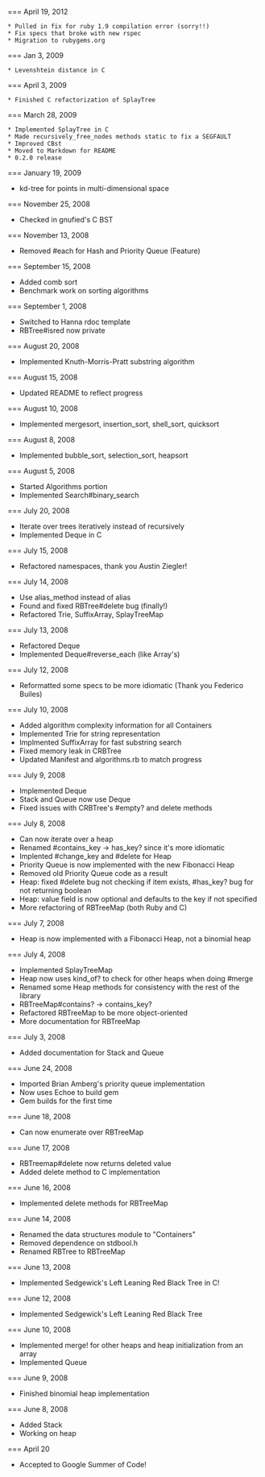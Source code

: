 === April 19, 2012

    * Pulled in fix for ruby 1.9 compilation error (sorry!!)
    * Fix specs that broke with new rspec
    * Migration to rubygems.org

=== Jan 3, 2009

    * Levenshtein distance in C

=== April 3, 2009

	* Finished C refactorization of SplayTree

=== March 28, 2009

	* Implemented SplayTree in C
	* Made recursively_free_nodes methods static to fix a SEGFAULT
	* Improved CBst
	* Moved to Markdown for README
	* 0.2.0 release

=== January 19, 2009

  * kd-tree for points in multi-dimensional space

=== November 25, 2008

  * Checked in gnufied's C BST
  
=== November 13, 2008

  * Removed #each for Hash and Priority Queue (Feature)
  
=== September 15, 2008

  * Added comb sort
  * Benchmark work on sorting algorithms

=== September 1, 2008

  * Switched to Hanna rdoc template
  * RBTree#isred now private

=== August 20, 2008

  * Implemented Knuth-Morris-Pratt substring algorithm
  
=== August 15, 2008

  * Updated README to reflect progress

=== August 10, 2008

  * Implemented mergesort, insertion_sort, shell_sort, quicksort

=== August 8, 2008

  * Implemented bubble_sort, selection_sort, heapsort

=== August 5, 2008

  * Started Algorithms portion
  * Implemented Search#binary_search

=== July 20, 2008

  * Iterate over trees iteratively instead of recursively
  * Implemented Deque in C

=== July 15, 2008

  * Refactored namespaces, thank you Austin Ziegler!

=== July 14, 2008

  * Use alias_method instead of alias
  * Found and fixed RBTree#delete bug (finally!)
  * Refactored Trie, SuffixArray, SplayTreeMap

=== July 13, 2008

  * Refactored Deque
  * Implemented Deque#reverse_each (like Array's)

=== July 12, 2008

  * Reformatted some specs to be more idiomatic (Thank you Federico Builes)

=== July 10, 2008

  * Added algorithm complexity information for all Containers
  * Implemented Trie for string representation
  * Implmented SuffixArray for fast substring search
  * Fixed memory leak in CRBTree
  * Updated Manifest and algorithms.rb to match progress

=== July 9, 2008

  * Implemented Deque
  * Stack and Queue now use Deque
  * Fixed issues with CRBTree's #empty? and delete methods

=== July 8, 2008

  * Can now iterate over a heap
  * Renamed #contains_key -> has_key? since it's more idiomatic
  * Implented #change_key and #delete for Heap
  * Priority Queue is now implemented with the new Fibonacci Heap
  * Removed old Priority Queue code as a result
  * Heap: fixed #delete bug not checking if item exists, #has_key? bug 
          for not returning boolean
  * Heap: value field is now optional and defaults to the key if not specified
  * More refactoring of RBTreeMap (both Ruby and C)
  
=== July 7, 2008

  * Heap is now implemented with a Fibonacci Heap, not a binomial heap

=== July 4, 2008

  * Implemented SplayTreeMap
  * Heap now uses kind_of? to check for other heaps when doing #merge
  * Renamed some Heap methods for consistency with the rest of the library
  * RBTreeMap#contains? -> contains_key?
  * Refactored RBTreeMap to be more object-oriented
  * More documentation for RBTreeMap

=== July 3, 2008
  
  * Added documentation for Stack and Queue

=== June 24, 2008
  
  * Imported Brian Amberg's priority queue implementation
  * Now uses Echoe to build gem
  * Gem builds for the first time

=== June 18, 2008
  
  * Can now enumerate over RBTreeMap

=== June 17, 2008

  * RBTreemap#delete now returns deleted value
  * Added delete method to C implementation

=== June 16, 2008

  * Implemented delete methods for RBTreeMap

=== June 14, 2008

  * Renamed the data structures module to "Containers"
  * Removed dependence on stdbool.h
  * Renamed RBTree to RBTreeMap

=== June 13, 2008

  * Implemented Sedgewick's Left Leaning Red Black Tree in C!

=== June 12, 2008

  * Implemented Sedgewick's Left Leaning Red Black Tree

=== June 10, 2008

  * Implemented merge! for other heaps and heap initialization from an array
  * Implemented Queue

=== June 9, 2008

  * Finished binomial heap implementation

=== June 8, 2008

  * Added Stack
  * Working on heap

=== April 20

  * Accepted to Google Summer of Code!